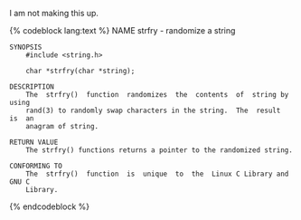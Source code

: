 <!--
.. title: strfry()
.. date: 2006/03/19 13:37
.. slug: index
.. tags:
.. link:
.. description:
-->

I am not making this up.

{% codeblock lang:text %}
    NAME
        strfry - randomize a string

    SYNOPSIS
        #include <string.h>

        char *strfry(char *string);

    DESCRIPTION
        The  strfry()  function  randomizes  the  contents  of  string by using
        rand(3) to randomly swap characters in the string.  The  result  is  an
        anagram of string.

    RETURN VALUE
        The strfry() functions returns a pointer to the randomized string.

    CONFORMING TO
        The  strfry()  function  is  unique  to  the  Linux C Library and GNU C
        Library.
{% endcodeblock %}
